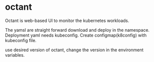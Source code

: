# octant

Octant is web-based UI to monitor the kubernetes workloads.

The yamsl are straight forward download and deploy in the namespace. 
Deployment yaml needs kubeconfig. Create configmap(k8config) with kubeconfig file.

use desired version of octant, change the version in the environment variables.
